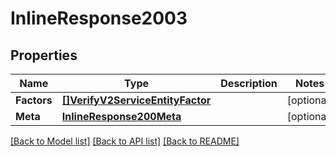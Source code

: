 # InlineResponse2003

## Properties

Name | Type | Description | Notes
------------ | ------------- | ------------- | -------------
**Factors** | [**[]VerifyV2ServiceEntityFactor**](verify.v2.service.entity.factor.md) |  | [optional] 
**Meta** | [**InlineResponse200Meta**](inline_response_200_meta.md) |  | [optional] 

[[Back to Model list]](../README.md#documentation-for-models) [[Back to API list]](../README.md#documentation-for-api-endpoints) [[Back to README]](../README.md)


